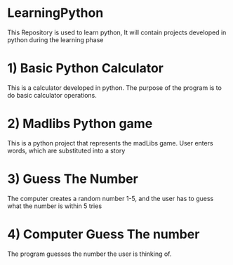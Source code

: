 # LearningPython
This Repository is used to learn python, It will contain projects developed in python during the learning phase

# 1) Basic Python Calculator
This is a calculator developed in python. The purpose of the program is to do basic 
calculator operations.

# 2) Madlibs Python game
This is a python project that represents the madLibs game. User enters words, which are substituted into a story

# 3) Guess The Number
The computer creates a random number 1-5, and the user has to guess what the number
is within 5 tries

# 4) Computer Guess The number
The program guesses the number the user is thinking of.
